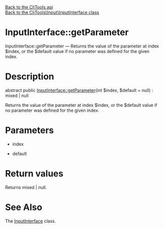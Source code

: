 [Back to the CliTools api](https://github.com/lingtalfi/CliTools/blob/master/doc/api/CliTools.md)<br>
[Back to the CliTools\Input\InputInterface class](https://github.com/lingtalfi/CliTools/blob/master/doc/api/CliTools/Input/InputInterface.md)


InputInterface::getParameter
================



InputInterface::getParameter — Returns the value of the parameter at index $index, or the $default value if no parameter was defined for the given index.




Description
================


abstract public [InputInterface::getParameter](https://github.com/lingtalfi/CliTools/blob/master/doc/api/CliTools/Input/InputInterface/getParameter.md)(int $index, $default = null) : mixed | null




Returns the value of the parameter at index $index, or the $default value if no parameter was defined for the given index.




Parameters
================


- index

    

- default

    


Return values
================

Returns mixed | null.







See Also
================

The [InputInterface](https://github.com/lingtalfi/CliTools/blob/master/doc/api/CliTools/Input/InputInterface.md) class.
